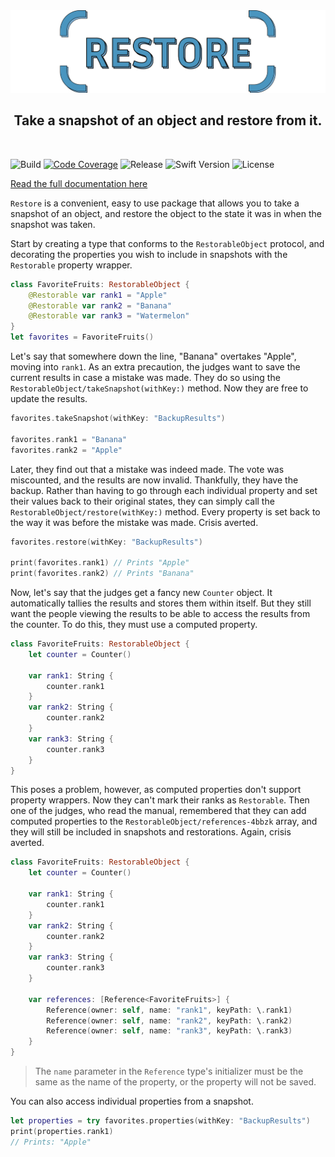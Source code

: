 <div align='center'>
    <img src='/media/header.svg'>
    <h2>Take a snapshot of an object and restore from it.</h2>
    <br/>
</div>

![Build](https://img.shields.io/github/workflow/status/jordanbaird/Restore/Build)
[![Code Coverage](https://codecov.io/gh/jordanbaird/Restore/branch/main/graph/badge.svg?token=X5xATHinur)](https://codecov.io/gh/jordanbaird/Restore)
![Release](https://img.shields.io/github/v/release/jordanbaird/Restore)
![Swift Version](https://img.shields.io/badge/Swift-5.6%2B-orange)
![License](https://img.shields.io/github/license/jordanbaird/Restore)

[Read the full documentation here](https://jordanbaird.github.io/Restore/documentation/restore/)

``Restore`` is a convenient, easy to use package that allows you to take a snapshot of an object, and restore the object to the state it was in when the snapshot was taken. 

Start by creating a type that conforms to the ``RestorableObject`` protocol, and decorating the properties you wish to include in snapshots with the ``Restorable`` property wrapper.

```swift
class FavoriteFruits: RestorableObject {
    @Restorable var rank1 = "Apple"
    @Restorable var rank2 = "Banana"
    @Restorable var rank3 = "Watermelon"
}
let favorites = FavoriteFruits()
```

Let's say that somewhere down the line, "Banana" overtakes "Apple", moving into `rank1`. As an extra precaution, the judges want to save the current results in case a mistake was made. They do so using the ``RestorableObject/takeSnapshot(withKey:)`` method. Now they are free to update the results.

```swift
favorites.takeSnapshot(withKey: "BackupResults")

favorites.rank1 = "Banana"
favorites.rank2 = "Apple"
```

Later, they find out that a mistake was indeed made. The vote was miscounted, and the results are now invalid. Thankfully, they have the backup. Rather than having to go through each individual property and set their values back to their original states, they can simply call the ``RestorableObject/restore(withKey:)`` method. Every property is set back to the way it was before the mistake was made. Crisis averted.

```swift
favorites.restore(withKey: "BackupResults")

print(favorites.rank1) // Prints "Apple"
print(favorites.rank2) // Prints "Banana"
```

Now, let's say that the judges get a fancy new `Counter` object. It automatically tallies the results and stores them within itself. But they still want the people viewing the results to be able to access the results from the counter. To do this, they must use a computed property.

```swift
class FavoriteFruits: RestorableObject {
    let counter = Counter()
    
    var rank1: String { 
        counter.rank1 
    }
    var rank2: String {
        counter.rank2
    }
    var rank3: String {
        counter.rank3
    }
}
```

This poses a problem, however, as computed properties don't support property wrappers. Now they can't mark their ranks as ``Restorable``. Then one of the judges, who read the manual, remembered that they can add computed properties to the ``RestorableObject/references-4bbzk`` array, and they will still be included in snapshots and restorations. Again, crisis averted.

```swift
class FavoriteFruits: RestorableObject {
    let counter = Counter()

    var rank1: String { 
        counter.rank1 
    }
    var rank2: String {
        counter.rank2
    }
    var rank3: String {
        counter.rank3
    }
    
    var references: [Reference<FavoriteFruits>] {
        Reference(owner: self, name: "rank1", keyPath: \.rank1)
        Reference(owner: self, name: "rank2", keyPath: \.rank2)
        Reference(owner: self, name: "rank3", keyPath: \.rank3)
    }
}
```

> The `name` parameter in the ``Reference`` type's initializer must be the same as the name of the property, or the property will not be saved.

You can also access individual properties from a snapshot.

```swift
let properties = try favorites.properties(withKey: "BackupResults")
print(properties.rank1)
// Prints: "Apple"
```
